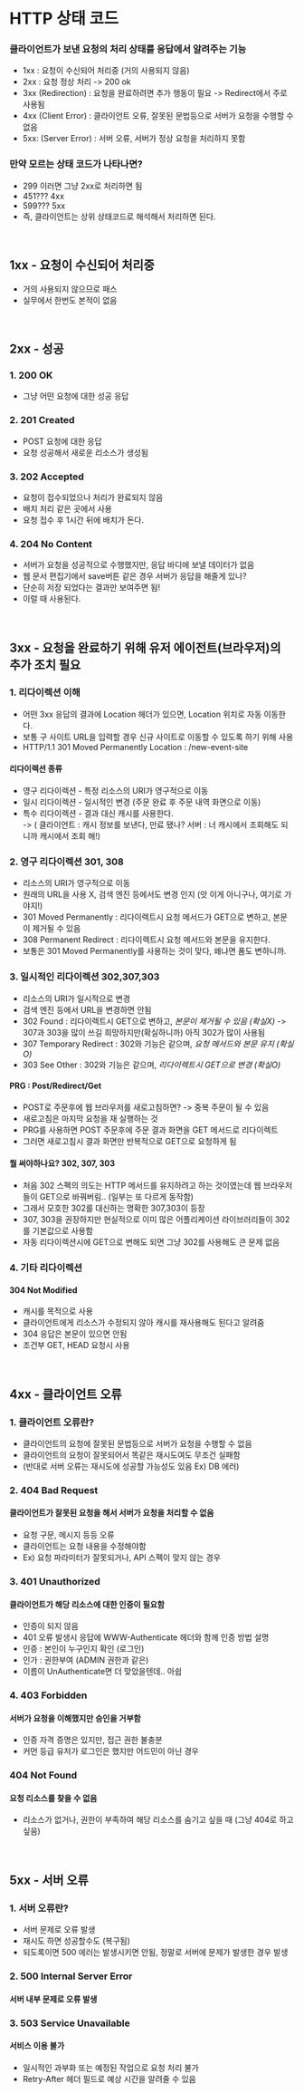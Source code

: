 # HTTP 상태 코드 
### 클라이언트가 보낸 요청의 처리 상태를 응답에서 알려주는 기능 
* 1xx : 요청이 수신되어 처리중 (거의 사용되지 않음) 
* 2xx : 요청 정상 처리 -> 200 ok
* 3xx (Redirection)  : 요청을 완료하려면 추가 행동이 필요 -> Redirect에서 주로 사용됨 
* 4xx (Client Error)  : 클라이언트 오류, 잘못된 문법등으로 서버가 요청을 수행할 수 없음
* 5xx: (Server Error)  :  서버 오류, 서버가 정상 요청을 처리하지 못함 

### 만약 모르는 상태 코드가 나타나면? 
* 299 이러면 그냥 2xx로 처리하면 됨 
* 451??? 4xx
* 599??? 5xx  
* 즉, 클라이언트는 상위 상태코드로 해석해서 처리하면 된다. 

<br/>

## 1xx  - 요청이 수신되어 처리중
* 거의 사용되지 않으므로 패스 
* 실무에서 한번도 본적이 없음 

<br/>

## 2xx - 성공 
### 1. 200 OK
* 그냥 어떤 요청에 대한 성공 응답 

### 2. 201 Created  
* POST  요청에 대한 응답
* 요청 성공해서 새로운 리소스가 생성됨 
 
### 3. 202 Accepted  
* 요청이 접수되었으나 처리가 완료되지 않음 
* 배치 처리 같은 곳에서 사용 
* 요청 접수 후 1시간 뒤에 배치가 돈다. 

### 4. 204  No Content
* 서버가 요청을 성공적으로 수행했지만, 응답 바디에 보낼 데이터가 없음 
* 웹 문서 편집기에서 save버튼 같은 경우 서버가 응답을 해줄게 있나? 
* 단순히 저장 되었다는 결과만 보여주면 됨!
* 이럴 때 사용된다. 

<br/>

## 3xx - 요청을 완료하기 위해 유저 에이전트(브라우저)의 추가 조치 필요
### 1. 리다이렉션 이해
* 어떤  3xx 응답의 결과에 Location 헤더가 있으면, Location 위치로 자동 이동한다. 
* 보통 구 사이트 URL을 입력할 경우 신규 사이트로 이동할 수 있도록 하기 위해 사용 
* HTTP/1.1 301 Moved Permanently Location : /new-event-site

#### 리다이렉션 종류 
* 영구 리다이렉션 - 특정 리소스의 URI가 영구적으로 이동 
* 일시 리다이렉션 - 일시적인 변경 (주문 완료 후 주문 내역 화면으로 이동)
* 특수 리다이렉션 - 결과 대신 캐시를 사용한다.  
-> ( 클라이언트 : 캐시 정보를 보낸다, 만료 됐나? 서버 : 너 캐시에서 조회해도 되니까 캐시에서 조회 해!) 

### 2. 영구 리다이렉션 301, 308 
* 리소스의 URI가 영구적으로 이동 
* 원래의 URL을 사용 X, 검색 엔진 등에서도 변경 인지  (앗 이게 아니구나, 여기로 가야지!) 
* 301 Moved Permanently : 리다이렉트시 요청 메서드가 GET으로 변하고, 본문이 제거될 수 있음 
* 308 Permanent Redirect : 리다이렉트시 요청 메서드와 본문을 유지한다. 
* 보통은 301 Moved Permanently를 사용하는 것이 맞다, 왜냐면 폼도 변하니까. 

### 3. 일시적인 리다이렉션 302,307,303 
* 리소스의 URI가 일시적으로 변경 
* 검색 엔진 등에서 URL을 변경하면 안됨 
* 302 Found : 리다이렉트시 GET으로 변하고, *본문이 제거될 수 있음 (확실X)* 
-> 307과 303을 많이 쓰길 희망하지만(확실하니까) 아직 302가 많이 사용됨 
* 307 Temporary Redirect : 302와 기능은 같으며, *요청 메서드와 본문 유지 (확실O)*
* 303 See Other : 302와 기능은 같으며, *리다이렉트시 GET으로 변경 (확실O)* 

#### PRG : Post/Redirect/Get
* POST로 주문후에 웹 브라우저를 새로고침하면? -> 중복 주문이 될 수 있음 
* 새로고침은 마지막 요청을 재 실행하는 것 
* PRG를 사용하면 POST 주문후에 주문 결과 화면을 GET 메서드로 리다이렉트 
* 그러면 새로고침시 결과 화면만 반복적으로 GET으로 요청하게 됨 

#### 뭘 써야하나요? 302, 307, 303 
* 처음 302 스펙의 의도는 HTTP 메서드를 유지하려고 하는 것이였는데 웹 브라우저들이 GET으로 바꿔버림.. (일부는 또 다르게 동작함) 
* 그래서 모호한 302를 대신하는 명확한 307,303이 등장 
* 307, 303을 권장하지만 현실적으로 이미 많은 어플리케이션 라이브러리들이 302를 기본값으로 사용함 
* 자동 리다이렉션시에 GET으로 변해도 되면 그냥 302를 사용해도 큰 문제 없음 

### 4. 기타 리다이렉션 
#### 304  Not Modified
* 캐시를 목적으로 사용 
* 클라이언트에게 리소스가 수정되지 않아 캐시를 재사용해도 된다고 알려줌 
* 304 응답은 본문이 있으면 안됨 
* 조건부 GET, HEAD 요청시 사용 

<br/>

## 4xx - 클라이언트 오류 
### 1. 클라이언트 오류란?
* 클라이언트의 요청에 잘못된 문법등으로 서버가 요청을 수행할 수 없음 
* 클라이언트의 요청이 잘못되어서 똑같은 재시도여도 무조건 실패함 
* (반대로 서버 오류는 재시도에 성공할 가능성도 있음 Ex) DB 에러)  

### 2. 404 Bad Request  
#### 클라이언트가 잘못된 요청을 해서 서버가 요청을 처리할 수 없음 
* 요청 구문, 메시지 등등 오류 
* 클라이언트는 요청 내용을 수정해야함 
* Ex) 요청 파라미터가 잘못되거나, API 스펙이 맞지 않는 경우 

### 3. 401 Unauthorized 
#### 클라이언트가 해당 리소스에 대한 인증이 필요함 
* 인증이 되지 않음 
* 401 오류 발생시 응답에 WWW-Authenticate 헤더와 함께 인증 방법 설명 
* 인증 : 본인이 누구인지 확인 (로그인) 
* 인가 : 권한부여 (ADMIN 권한과 같은) 
* 이름이 UnAuthenticate면 더 맞았을텐데.. 아쉽 

### 4. 403 Forbidden 
#### 서버가 요청을 이해했지만 승인을 거부함 
* 인증 자격 증명은 있지만, 접근 권한 불충분 
* 커먼 등급 유저가 로그인은 했지만 어드민이 아닌 경우 

### 404 Not Found 
#### 요청 리소스를 찾을 수 없음 
* 리소스가 없거나, 권한이 부족하여 해당 리소스를 숨기고 싶을 때 (그냥 404로 하고 싶음) 

<br/>

## 5xx - 서버 오류 
### 1. 서버 오류란? 
* 서버 문제로 오류 발생 
* 재시도 하면 성공할수도 (복구됨) 
* 되도록이면 500 에러는 발생시키면 안됨, 정말로 서버에 문제가 발생한 경우 발생 

### 2. 500 Internal Server Error 
#### 서버 내부 문제로 오류 발생 

### 3. 503 Service Unavailable 
#### 서비스 이용 불가 
* 일시적인 과부화 또는 예정된 작업으로 요청 처리 불가 
* Retry-After 헤더 필드로 예상 시간을 알려줄 수 있음 
